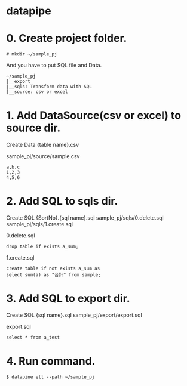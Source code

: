 # datapipe
# 0. Create project folder.
```
# mkdir ~/sample_pj
```

And you have to put SQL file and Data.

```
~/sample_pj
|__export
|__sqls: Transform data with SQL
|__source: csv or excel
```

# 1. Add DataSource(csv or excel) to source dir.
Create Data {table name}.csv

sample_pj/source/sample.csv
```
a,b,c
1,2,3
4,5,6
```

# 2. Add SQL to sqls dir.
Create SQL {SortNo}.{sql name}.sql
sample_pj/sqls/0.delete.sql
sample_pj/sqls/1.create.sql

0.delete.sql
```
drop table if exists a_sum;
```

1.create.sql
```
create table if not exists a_sum as 
select sum(a) as "合計" from sample;
```

# 3. Add SQL to export dir.
Create SQL {sql name}.sql
sample_pj/export/export.sql

export.sql
```
select * from a_test
```

# 4. Run command.
```
$ datapine etl --path ~/sample_pj
```
